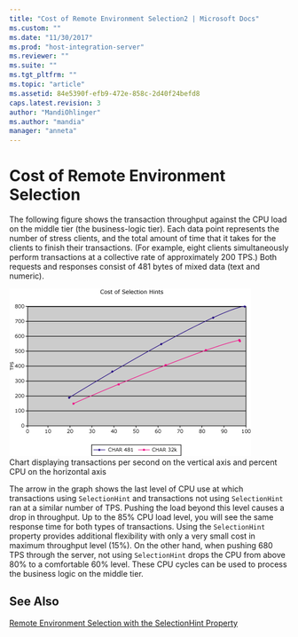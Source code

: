 ```yaml
---
title: "Cost of Remote Environment Selection2 | Microsoft Docs"
ms.custom: ""
ms.date: "11/30/2017"
ms.prod: "host-integration-server"
ms.reviewer: ""
ms.suite: ""
ms.tgt_pltfrm: ""
ms.topic: "article"
ms.assetid: 84e5390f-efb9-472e-858c-2d40f24befd8
caps.latest.revision: 3
author: "MandiOhlinger"
ms.author: "mandia"
manager: "anneta"
---
```

# Cost of Remote Environment Selection
The following figure shows the transaction throughput against the CPU load on the middle tier (the business-logic tier). Each data point represents the number of stress clients, and the total amount of time that it takes for the clients to finish their transactions. (For example, eight clients simultaneously perform transactions at a collective rate of approximately 200 TPS.) Both requests and responses consist of 481 bytes of mixed data (text and numeric).  
  
 ![](../core/media/his-ti32.gif "his_ti32")  
Chart displaying transactions per second on the vertical axis and percent CPU on the horizontal axis  
  
 The arrow in the graph shows the last level of CPU use at which transactions using `SelectionHint` and transactions not using `SelectionHint` ran at a similar number of TPS. Pushing the load beyond this level causes a drop in throughput. Up to the 85% CPU load level, you will see the same response time for both types of transactions. Using the `SelectionHint` property provides additional flexibility with only a very small cost in maximum throughput level (15%). On the other hand, when pushing 680 TPS through the server, not using `SelectionHint` drops the CPU from above 80% to a comfortable 60% level. These CPU cycles can be used to process the business logic on the middle tier.  
  
## See Also  
 [Remote Environment Selection with the SelectionHint Property](../core/remote-environment-selection-with-the-selectionhint-property2.md)